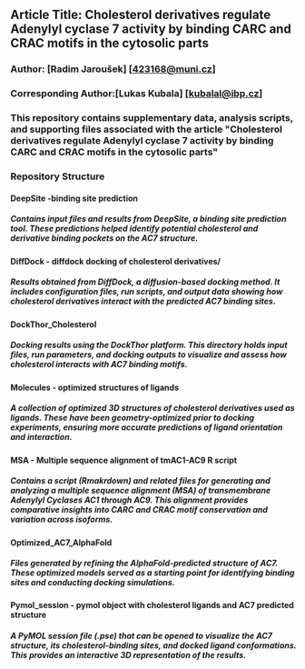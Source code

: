 ## Article Title: Cholesterol derivatives regulate Adenylyl cyclase 7 activity by binding CARC and CRAC motifs in the cytosolic parts

### Author: [Radim Jaroušek] [423168@muni.cz]

### Corresponding Author:[Lukas Kubala] [kubalal@ibp.cz]

### This repository contains supplementary data, analysis scripts, and supporting files associated with the article "Cholesterol derivatives regulate Adenylyl cyclase 7 activity by binding CARC and CRAC motifs in the cytosolic parts"

### Repository Structure
#### DeepSite -binding site prediction
##### Contains input files and results from DeepSite, a binding site prediction tool. These predictions helped identify potential cholesterol and derivative binding pockets on the AC7 structure.

#### DiffDock - diffdock docking of cholesterol derivatives/
##### Results obtained from DiffDock, a diffusion-based docking method. It includes configuration files, run scripts, and output data showing how cholesterol derivatives interact with the predicted AC7 binding sites.

#### DockThor_Cholesterol
##### Docking results using the DockThor platform. This directory holds input files, run parameters, and docking outputs to visualize and assess how cholesterol interacts with AC7 binding motifs.

#### Molecules - optimized structures of ligands
##### A collection of optimized 3D structures of cholesterol derivatives used as ligands. These have been geometry-optimized prior to docking experiments, ensuring more accurate predictions of ligand orientation and interaction.

#### MSA - Multiple sequence alignment of tmAC1-AC9 R script
##### Contains a script (Rmakrdown) and related files for generating and analyzing a multiple sequence alignment (MSA) of transmembrane Adenylyl Cyclases AC1 through AC9. This alignment provides comparative insights into CARC and CRAC motif conservation and variation across isoforms.

#### Optimized_AC7_AlphaFold
##### Files generated by refining the AlphaFold-predicted structure of AC7. These optimized models served as a starting point for identifying binding sites and conducting docking simulations.

#### Pymol_session - pymol object with cholesterol ligands and AC7 predicted structure
##### A PyMOL session file (.pse) that can be opened to visualize the AC7 structure, its cholesterol-binding sites, and docked ligand conformations. This provides an interactive 3D representation of the results.
